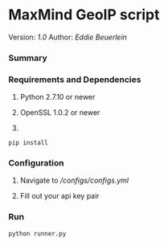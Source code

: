 # MaxMind GeoIP script

Version: *1.0*
Author: *Eddie Beuerlein*

### Summary


### Requirements and Dependencies

1. Python 2.7.10 or newer

2. OpenSSL 1.0.2 or newer

3.

```
pip install

```

### Configuration

1. Navigate to */configs/configs.yml*

2. Fill out your api key pair

### Run

```
python runner.py

```
